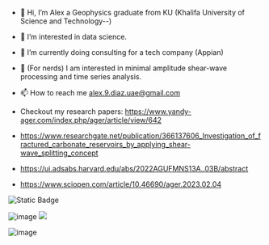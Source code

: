 - 👋 Hi, I’m Alex a Geophysics graduate from KU (Khalifa University of Science and Technology--)   
- 👀 I’m interested in data science.
- 🌱 I’m currently doing consulting for a tech company (Appian)
- 💞️ (For nerds) I am interested in minimal amplitude shear-wave processing and time series analysis.
- 📫 How to reach me alex.9.diaz.uae@gmail.com

- Checkout my research papers: https://www.yandy-ager.com/index.php/ager/article/view/642
- https://www.researchgate.net/publication/366137606_Investigation_of_fractured_carbonate_reservoirs_by_applying_shear-wave_splitting_concept
- https://ui.adsabs.harvard.edu/abs/2022AGUFMNS13A..03B/abstract
- https://www.sciopen.com/article/10.46690/ager.2023.02.04


<!---
dizlex/dizlex is a ✨ special ✨ repository because its `README.md` (this file) appears on your GitHub profile.
You can click the Preview link to take a look at your changes.
--->   
![Static Badge](https://img.shields.io/badge/google-scholar-red?logo=google&logoColor=white)

![image](https://img.shields.io/badge/Python-FFD43B?style=for-the-badge&logo=python&logoColor=blue) <img src="https://img.shields.io/badge/TensorFlow-FF6F00?style=for-the-badge&logo=tensorflow&logoColor=white" />

![image](https://hits.seeyoufarm.com/api/count/incr/badge.svg?url=https%3A%2F%2Fgithub.com%2F{dizlex}1212%2Fhit-counter)




























